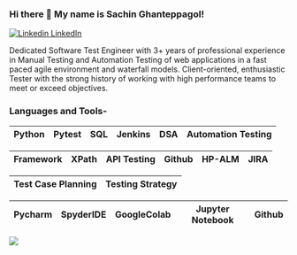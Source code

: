 ### Hi there 👋 My name is Sachin Ghanteppagol! 

[![Linkedin](https://i.stack.imgur.com/gVE0j.png) LinkedIn](https://www.linkedin.com/in/sachin-ghanteppagol-85729b142/)&nbsp;    

Dedicated Software Test Engineer with 3+ years of professional experience in Manual Testing and Automation
Testing of web applications in a fast paced agile environment and waterfall models. Client-oriented, enthusiastic Tester
with the strong history of working with high performance teams to meet or exceed objectives.
 

### Languages and Tools-


| Python | Pytest | SQL | Jenkins | DSA | Automation Testing |
| :---: | :---: | :---: | :---: | :---: | :---: |


| Framework| XPath | API Testing | Github | HP-ALM | JIRA |
| :---: | :---: | :---: | :---: | :---: | :---: |

| Test Case Planning | Testing Strategy |
| :---: | :---: |

| Pycharm | SpyderIDE | GoogleColab | Jupyter Notebook | Github |
| :---: | :---: | :---: | :---: | :---: |

![](https://github-readme-stats.vercel.app/api?username=SachiG17&show_icons=true&line_height=30)
